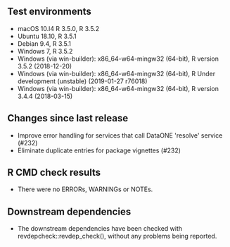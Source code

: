 ## Test environments

* macOS 10.l4 R 3.5.0, R 3.5.2
* Ubuntu 18.10, R 3.5.1
* Debian 9.4, R 3.5.1
* Windows 7, R 3.5.2
* Windows (via win-builder): x86_64-w64-mingw32 (64-bit), R version 3.5.2 (2018-12-20)
* Windows (via win-builder): x86_64-w64-mingw32 (64-bit), R Under development (unstable) (2019-01-27 r76018)
* Windows (via win-builder): x86_64-w64-mingw32 (64-bit), R version 3.4.4 (2018-03-15)

## Changes since last release

* Improve error handling for services that call DataONE 'resolve' service (#232)
* Eliminate duplicate entries for package vignettes (#232)

## R CMD check results

* There were no ERRORs, WARNINGs or NOTEs.

## Downstream dependencies

* The downstream dependencies have been checked with revdepcheck::revdep_check(), without any problems being reported.